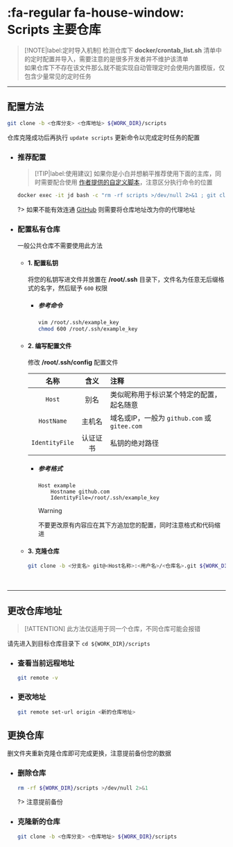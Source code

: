 # :fa-regular fa-house-window: Scripts 主要仓库

> [!NOTE|label:定时导入机制]
> 检测仓库下 **docker/crontab_list.sh** 清单中的定时配置并导入，需要注意的是很多开发者并不维护该清单  
> 如果仓库下不存在该文件那么就不能实现自动管理定时会使用内置模版，仅包含少量常见的定时任务

***

## 配置方法

```bash
git clone -b <仓库分支> <仓库地址> ${WORK_DIR}/scripts
```
仓库克隆成功后再执行 `update scripts` 更新命令以完成定时任务的配置

  - ### 推荐配置

    > [!TIP|label:使用建议]
    > 如果你是小白并想躺平推荐使用下面的主库，同时需要配合使用 [作者提供的自定义脚本](./pages/config/自定义脚本?id=使用作者提供的自定义脚本)，注意区分执行命令的位置
    ```bash
    docker exec -it jd bash -c "rm -rf scripts >/dev/null 2>&1 ; git clone -b jd_scripts https://github.com/Aaron-lv/sync.git scripts ; update scripts"
    ```

    ?> 如果不能有效连通 [GitHub](https://github.com) 则需要将仓库地址改为你的代理地址

  - ### 配置私有仓库

    一般公共仓库不需要使用此方法

    - #### 1. 配置私钥

      将您的私钥写进文件并放置在 **/root/.ssh** 目录下，文件名为任意无后缀格式的名字，然后赋予 `600` 权限

      - ##### 参考命令

        ```bash
        vim /root/.ssh/example_key
        chmod 600 /root/.ssh/example_key
        ```

    - #### 2. 编写配置文件

      修改 **/root/.ssh/config** 配置文件

      |       名称      |  含义  |                    注释                    |
      | :------------: | :----: | :---------------------------------------- |
      |     `Host`     |   别名  | 类似昵称用于标识某个特定的配置，起名随意         |
      |   `HostName`   |  主机名 | 域名或IP，一般为 `github.com` 或 `gitee.com` |
      | `IdentityFile` | 认证证书 | 私钥的绝对路径                               |

      - ##### 参考格式

        ```
        Host example
            Hostname github.com
            IdentityFile=/root/.ssh/example_key
        ```
        > [!WARNING]
        > 不要更改原有内容应在其下方追加您的配置，同时注意格式和代码缩进

    - #### 3. 克隆仓库

      ```bash
      git clone -b <分支名> git@<Host名称>:<用户名>/<仓库名>.git ${WORK_DIR}/scripts
      ```

ㅤ

***

## 更改仓库地址

> [!ATTENTION]
> 此方法仅适用于同一个仓库，不同仓库可能会报错

请先进入到目标仓库目录下 `cd ${WORK_DIR}/scripts`

- ### 查看当前远程地址

  ```bash
  git remote -v
  ```

- ### 更改地址

  ```bash
  git remote set-url origin <新的仓库地址>
  ```

## 更换仓库

删文件夹重新克隆仓库即可完成更换，注意提前备份您的数据

- ### 删除仓库

  ```bash
  rm -rf ${WORK_DIR}/scripts >/dev/null 2>&1
  ```
  ?> 注意提前备份

- ### 克隆新的仓库

  ```bash
  git clone -b <仓库分支> <仓库地址> ${WORK_DIR}/scripts
  ```
